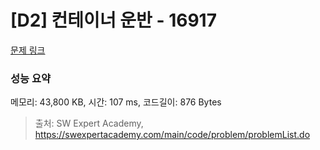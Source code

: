 # [D2] 컨테이너 운반 - 16917

[문제 링크](https://swexpertacademy.com/main/talk/solvingClub/problemView.do?contestProbId=AYcl1pdKOTkDFAVa&solveclubId=AYmpKgKaLTsDFAUe&problemBoxTitle=%EC%99%84%EC%A0%84%EA%B2%80%EC%83%89%2F%EA%B7%B8%EB%A6%AC%EB%94%942&problemBoxCnt=5&probBoxId=AYpI4uKKzp4DFAV6)

### 성능 요약

메모리: 43,800 KB, 시간: 107 ms, 코드길이: 876 Bytes



> 출처: SW Expert Academy, https://swexpertacademy.com/main/code/problem/problemList.do